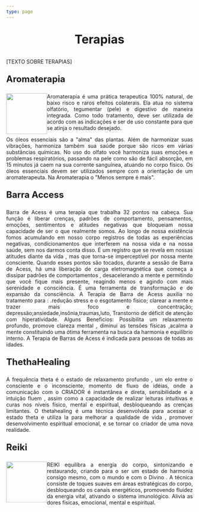 ```yaml
---
type: page
---
```



<p style=" font-size:24pt; font-weight:bold; text-align:center "> Terapias </p> 


[TEXTO SOBRE TERAPIAS]

<p style=" font-size:18pt; font-weight:bold; "> Aromaterapia </p> 


<p style="text-align:justify"> <img style="float:left" width="110" height="110" src="https://image.flaticon.com/icons/svg/90/90031.svg">
Aromaterapia é uma prática terapeutica 100% natural, de baixo risco e raros efeitos colaterais. Ela atua no sistema olfatório, tegumentar (pele) e digestivo de maneira integrada. Como todo tratamento, deve ser utilizada de acordo com as indicações e ser de uso constante para que se atinja o resultado desejado.
</p>
<p style="text-align:justify">
Os óleos essenciais são a "alma" das plantas. Além de harmonizar suas vibrações, harmoniza também  sua saúde porque são ricos em várias substâncias químicas. No uso do olfato você harmoniza suas emoções e problemas respiratórios, passando na pele como são de fácil absorção, em  15 minutos já caem na sua corrente sanguínea, atuando no corpo físico. Os óleos essenciais devem ser utilizados sempre com a orientação de um aromaterapeuta. Na Aromaterapia o "Menos sempre é mais".
</p>

<p style=" font-size:18pt; font-weight:bold;"> Barra Access </p> 

<p style="text-align:justify">
 Barra de Acess é uma terapia que trabalha 32 pontos na cabeça. Sua função  é liberar crenças, padrões de comportamento, pensamentos, emoções, sentimentos e atitudes negativas que bloqueiam nossa capacidade de ser o que realmente somos.
 Ao longo de nossa existência fomos acumulando em nosso corpo registros de todas as experiências negativas, condicionamentos que interferem na nossa vida e na nossa saúde, sem nos darmos conta disso. É um registro que se revela em nossas atitudes diante da vida , mas que torna-se imperceptível por nossa mente consciente.
Quando esses pontos são tocados, durante a sessão de Barra de Acess, há uma liberação de carga eletromagnética que começa a dissipar padrões de comportamentos , desacelerando a  mente e permitindo que você fique mais presente, reagindo menos e agindo com mais serenidade e consciência. É uma ferramenta de transformação e de expansão da consciência.
A Terapia de Barra de Acess  auxilia no tratamento para :
.redução stress e o esgotamento físico; clarear a mente e trazer mais foco e concentração; depressão;ansiedade,insônia,traumas,luto, Transtorno de déficit de atenção com hiperatividade.
Alguns Beneficios:
Possibilita um relaxamento profundo, promove clareza mental , diminui as tensões físicas ,acalma a mente constituindo uma ótima ferramenta na busca da harmonia e equilíbrio interno.
A Terapia de Barras de Acess é indicada para pessoas de todas as idades.
</p>



<p style=" font-size:18pt; font-weight:bold; "> ThethaHealing </p>

<p style="text-align:justify"> A frequência theta é o estado de relaxamento profundo , um elo entre o consciente e o inconsciente,  momento de fluxo de idéias, onde  a comunicação com o CRIADOR é instantânea e direta, sensibilidade e a intuição fluem , assim como a capacidade de realizar leituras intuitivas e curas nos níveis físico, mental e espiritual, desbloqueando as crenças limitantes.  O thetahealing é uma técnica desenvolvida para acessar o estado theta e utiliza la para melhorar a qualidade de vida , promover desenvolvimento espiritual emocional, e se  tornar co criador de uma nova realidade.
</p>


<p style=" font-size:18pt; font-weight:bold; ">  Reiki </p> 

<p style="text-align:justify"> <img style="float:left" width="110" height="110" src="https://image.flaticon.com/icons/svg/3023/3023819.svg">
  REIKI equilibra  a energia do corpo, sintonizando e restaurando, criando para o ser um estado de harmonia consigo mesmo, com o mundo e com o Divino . A técnica consiste de toques suaves em áreas estratégicas do corpo, desbloqueando os canais energéticos, promovendo fluidez da energia vital, ativando o sistema imunológico. Alivia as dores físicas, emocional, mental e espiritual.
</p> 


 

